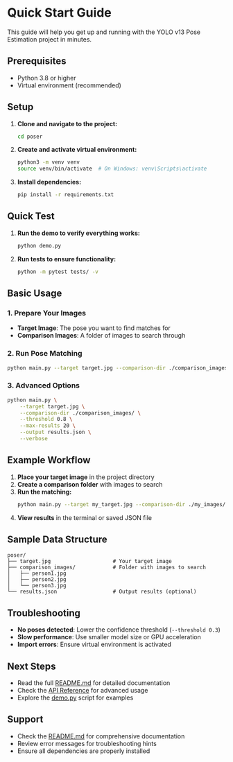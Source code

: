 # Quick Start Guide

This guide will help you get up and running with the YOLO v13 Pose Estimation project in minutes.

## Prerequisites

- Python 3.8 or higher
- Virtual environment (recommended)

## Setup

1. **Clone and navigate to the project:**
   ```bash
   cd poser
   ```

2. **Create and activate virtual environment:**
   ```bash
   python3 -m venv venv
   source venv/bin/activate  # On Windows: venv\Scripts\activate
   ```

3. **Install dependencies:**
   ```bash
   pip install -r requirements.txt
   ```

## Quick Test

1. **Run the demo to verify everything works:**
   ```bash
   python demo.py
   ```

2. **Run tests to ensure functionality:**
   ```bash
   python -m pytest tests/ -v
   ```

## Basic Usage

### 1. Prepare Your Images

- **Target Image**: The pose you want to find matches for
- **Comparison Images**: A folder of images to search through

### 2. Run Pose Matching

```bash
python main.py --target target.jpg --comparison-dir ./comparison_images/ --verbose
```

### 3. Advanced Options

```bash
python main.py \
    --target target.jpg \
    --comparison-dir ./comparison_images/ \
    --threshold 0.8 \
    --max-results 20 \
    --output results.json \
    --verbose
```

## Example Workflow

1. **Place your target image** in the project directory
2. **Create a comparison folder** with images to search
3. **Run the matching:**
   ```bash
   python main.py --target my_target.jpg --comparison-dir ./my_images/ --verbose
   ```
4. **View results** in the terminal or saved JSON file

## Sample Data Structure

```
poser/
├── target.jpg                    # Your target image
├── comparison_images/            # Folder with images to search
│   ├── person1.jpg
│   ├── person2.jpg
│   └── person3.jpg
└── results.json                  # Output results (optional)
```

## Troubleshooting

- **No poses detected**: Lower the confidence threshold (`--threshold 0.3`)
- **Slow performance**: Use smaller model size or GPU acceleration
- **Import errors**: Ensure virtual environment is activated

## Next Steps

- Read the full [README.md](README.md) for detailed documentation
- Check the [API Reference](README.md#api-reference) for advanced usage
- Explore the [demo.py](demo.py) script for examples

## Support

- Check the [README.md](README.md) for comprehensive documentation
- Review error messages for troubleshooting hints
- Ensure all dependencies are properly installed
